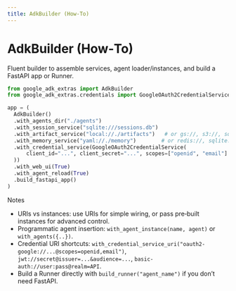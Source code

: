```yaml
---
title: AdkBuilder (How‑To)
---
```


# AdkBuilder (How‑To)

Fluent builder to assemble services, agent loader/instances, and build a FastAPI app or Runner.

```python
from google_adk_extras import AdkBuilder
from google_adk_extras.credentials import GoogleOAuth2CredentialService

app = (
  AdkBuilder()
  .with_agents_dir("./agents")
  .with_session_service("sqlite:///sessions.db")
  .with_artifact_service("local://./artifacts")   # or gs://, s3://, sql://, mongodb://
  .with_memory_service("yaml://./memory")        # or redis://, sqlite:///..., mongodb://
  .with_credential_service(GoogleOAuth2CredentialService(
      client_id="...", client_secret="...", scopes=["openid", "email"]
  ))
  .with_web_ui(True)
  .with_agent_reload(True)
  .build_fastapi_app()
)
```

Notes

- URIs vs instances: use URIs for simple wiring, or pass pre‑built instances for advanced control.
- Programmatic agent insertion: `with_agent_instance(name, agent)` or `with_agents({..})`.
- Credential URI shortcuts: `with_credential_service_uri("oauth2-google://...@scopes=openid,email")`, `jwt://secret@issuer=...&audience=...`, `basic-auth://user:pass@realm=API`.
- Build a Runner directly with `build_runner("agent_name")` if you don’t need FastAPI.
